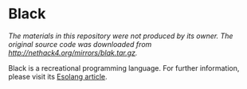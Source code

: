 # Black

*The materials in this repository were not produced by its owner. The original source code was downloaded from http://nethack4.org/mirrors/blak.tar.gz.*

Black is a recreational programming language. For further information, please visit its [Esolang article].

[Esolang article]: https://esolangs.org/wiki/Black "Black - Esolang"
